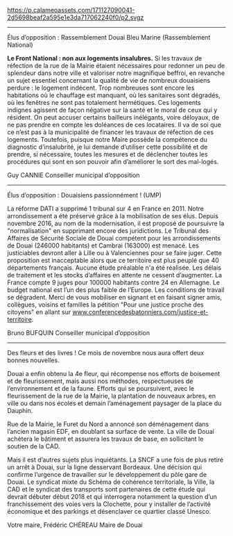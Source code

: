 https://p.calameoassets.com/171127090041-2d5698beaf2a595e1e3da717062240f0/p2.svgz

---

Élus d’opposition : Rassemblement Douai Bleu Marine (Rassemblement National)

**Le Front National : non aux logements insalubres.**
Si les travaux de réfection de la rue de la Mairie étaient nécessaires pour redonner un peu de splendeur dans notre ville et valoriser notre magnifique beffroi, en revanche un sujet essentiel concernant la qualité de vie de nombreux douaisiens perdure : le logement indécent. Trop nombreuses sont encore les habitations où le chauffage est manquant, où les sanitaires sont dégradés, où les fenêtres ne sont pas totalement hermétiques. Ces logements indignes agissent de façon négative sur la santé et le moral de ceux qui y résident. On peut accuser certains bailleurs inélégants, voire déloyaux, de ne pas prendre en compte les doléances de ces locataires. Il va de soi que ce n’est pas à la municipalité de financer les travaux de réfection de ces logements. Toutefois, puisque notre Maire possède la compétence du diagnostic d’insalubrité, je lui demande d’utiliser cette possibilité et de prendre, si nécessaire, toutes les mesures et de déclencher toutes les procédures qui sont en son pouvoir afin d’améliorer le sort des mal-logés.

Guy CANNIE
Conseiller municipal d’opposition

---

Élus d’opposition : Douaisiens passionnément ! (UMP)

La réforme DATI a supprimé 1 tribunal sur 4 en France en 2011. Notre arrondissement a été préservé grâce à la mobilisation de ses élus. Depuis novembre 2016, au nom de la modernisation, il est proposé de poursuivre la "normalisation" en supprimant encore des juridictions. Le Tribunal des Affaires de Sécurité Sociale de Douai compétent pour les arrondissements de Douai (246000 habitants) et Cambrai (163000) est menacé. Les justiciables devront aller à Lille ou à Valenciennes pour se faire juger. Cette proposition est inacceptable alors que ce territoire est plus peuplé que 40 départements français. Aucune étude préalable n'a été réalisée. Les délais de traitement et les stocks d’affaires en attente ne cessent d’augmenter. La France compte 9 juges pour 100000 habitants contre 24 en Allemagne. Le budget national est l’un des plus faible de l’Europe. Les conditions de travail se dégradent. Merci de vous mobiliser en signant et en faisant signer amis, collègues, voisins et familles la pétition "Pour une justice proche des citoyens" en allant sur www.conferencedesbatonniers.com/justice-et-territoire.

Bruno BUFQUIN
Conseiller municipal d’opposition

---

Des fleurs et des livres ! Ce mois de novembre nous aura offert deux bonnes nouvelles.

Douai a enfin obtenu la 4e fleur, qui récompense nos efforts de boisement et de fleurissement, mais aussi nos méthodes, respectueuses de l’environnement et de la faune. Efforts qui se poursuivent, avec le fleurissement de la rue de la Mairie, la plantation de nouveaux arbres, en ville ou dans nos écoles et demain l’aménagement paysager de la place du Dauphin.

Rue de la Mairie, le Furet du Nord a annoncé son déménagement dans l’ancien magasin EDF, en doublant sa surface de vente. La ville de Douai achètera le bâtiment et assurera les travaux de base, en sollicitant le soutien de la CAD.

Mais il est d’autres sujets plus inquiétants. La SNCF a une fois de plus retiré un arrêt à Douai, sur la ligne desservant Bordeaux. Une décision qui confirme l’urgence de travailler sur le développement du pôle gare de Douai. Le syndicat mixte du Schéma de cohérence territoriale, la Ville, la CAD et le syndicat des transports sont partenaires de cette étude qui devrait débuter début 2018 et qui interrogera notamment la question d’un franchissement des voies vers la Clochette, pour y installer de l’activité économique et des parkings et désenclaver ce quartier classé Unesco.

Votre maire,
Frédéric CHÉREAU
Maire de Douai
